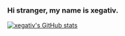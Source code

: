 ### Hi stranger, my name is  xegativ.



[![xegativ's GitHub stats](https://github-readme-stats.vercel.app/api?username=xegativ&count_private=true&show_icons=true&theme=synthwave)](https://github.com/anuraghazra/github-readme-stats)
<!--
**xegativ/xegativ** is a ✨ _special_ ✨ repository because its `README.md` (this file) appears on your GitHub profile.

Here are some ideas to get you started:

- 🔭 I’m currently working on ...
- 🌱 I’m currently learning ...
- 👯 I’m looking to collaborate on ...
- 🤔 I’m looking for help with ...
- 💬 Ask me about ...
- 📫 How to reach me: ...
- 😄 Pronouns: ...
- ⚡ Fun fact: ...
-->
